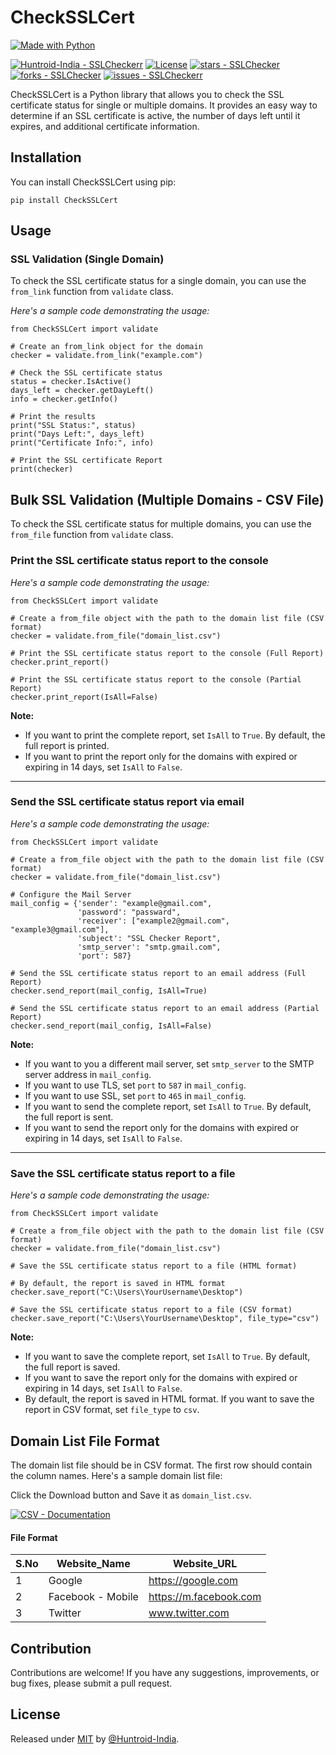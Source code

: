 # CheckSSLCert

[![Made with Python](https://img.shields.io/badge/Python->=3.6-blue?logo=python&logoColor=white)](https://python.org "Go to Python homepage")

[![Huntroid-India - SSLCheckerr](https://img.shields.io/static/v1?label=Huntroid-India&message=CheckSSLCert&color=blue&logo=github)](https://github.com/Huntroid-India/CheckSSLCert "Go to GitHub repo")
[![License](https://img.shields.io/badge/License-MIT-blue)](#license)
[![stars - SSLChecker](https://img.shields.io/github/stars/Huntroid-India/CheckSSLCert?style=social)](https://github.com/Huntroid-India/CheckSSLCert)
[![forks - SSLChecker](https://img.shields.io/github/forks/Huntroid-India/CheckSSLCert?style=social)](https://github.com/Huntroid-India/CheckSSLCert)
[![issues - SSLCheckerr](https://img.shields.io/github/issues/Huntroid-India/CheckSSLCert)](https://github.com/Huntroid-India/CheckSSLCert/issues)
<!-- [![GitHub release](https://img.shields.io/github/release/Huntroid-India/CheckSSLCert?include_prereleases=&sort=semver&color=blue)](https://github.com/Huntroid-India/CheckSSLCert/releases/)
-->


CheckSSLCert is a Python library that allows you to check the SSL certificate status for single or multiple domains. It
provides an easy way to determine if an SSL certificate is active, the number of days left until it expires, and
additional certificate information.

## Installation

You can install CheckSSLCert using pip:

```
pip install CheckSSLCert
```

## Usage

### SSL Validation (Single Domain)

To check the SSL certificate status for a single domain, you can use the ``from_link`` function from ``validate`` class.

_Here's a sample code demonstrating the usage:_

```
from CheckSSLCert import validate

# Create an from_link object for the domain
checker = validate.from_link("example.com")

# Check the SSL certificate status
status = checker.IsActive()
days_left = checker.getDayLeft()
info = checker.getInfo()

# Print the results
print("SSL Status:", status)
print("Days Left:", days_left)
print("Certificate Info:", info)

# Print the SSL certificate Report
print(checker)
```

## Bulk SSL Validation (Multiple Domains - CSV File)

To check the SSL certificate status for multiple domains, you can use the ``from_file`` function from ``validate``
class.

### Print the SSL certificate status report to the console

_Here's a sample code demonstrating the usage:_

```
from CheckSSLCert import validate

# Create a from_file object with the path to the domain list file (CSV format)
checker = validate.from_file("domain_list.csv")

# Print the SSL certificate status report to the console (Full Report)
checker.print_report()

# Print the SSL certificate status report to the console (Partial Report)
checker.print_report(IsAll=False)

```

**Note:**

+ If you want to print the complete report, set ``IsAll`` to ``True``. By default, the full report is printed.
+ If you want to print the report only for the domains with expired or expiring in 14 days, set ``IsAll`` to ``False``.

---

### Send the SSL certificate status report via email

_Here's a sample code demonstrating the usage:_

```
from CheckSSLCert import validate

# Create a from_file object with the path to the domain list file (CSV format)
checker = validate.from_file("domain_list.csv")

# Configure the Mail Server
mail_config = {'sender': "example@gmail.com",
               'password': "passward",
               'receiver': ["example2@gmail.com", "example3@gmail.com"],
               'subject': "SSL Checker Report",
               'smtp_server': "smtp.gmail.com",
               'port': 587}

# Send the SSL certificate status report to an email address (Full Report)
checker.send_report(mail_config, IsAll=True)

# Send the SSL certificate status report to an email address (Partial Report)
checker.send_report(mail_config, IsAll=False)

```

**Note:**

+ If you want to you a different mail server, set ``smtp_server`` to the SMTP server address in ``mail_config``.
+ If you want to use TLS, set ``port`` to ``587`` in ``mail_config``.
+ If you want to use SSL, set ``port`` to ``465`` in ``mail_config``.
+ If you want to send the complete report, set ``IsAll`` to ``True``. By default, the full report is sent.
+ If you want to send the report only for the domains with expired or expiring in 14 days, set ``IsAll`` to ``False``.

---

### Save the SSL certificate status report to a file

_Here's a sample code demonstrating the usage:_

```
from CheckSSLCert import validate

# Create a from_file object with the path to the domain list file (CSV format)
checker = validate.from_file("domain_list.csv")

# Save the SSL certificate status report to a file (HTML format)

# By default, the report is saved in HTML format
checker.save_report("C:\Users\YourUsername\Desktop") 

# Save the SSL certificate status report to a file (CSV format)
checker.save_report("C:\Users\YourUsername\Desktop", file_type="csv")
```

**Note:**

+ If you want to save the complete report, set ``IsAll`` to ``True``. By default, the full report is saved.
+ If you want to save the report only for the domains with expired or expiring in 14 days, set ``IsAll`` to ``False``.
+ By default, the report is saved in HTML format. If you want to save the report in CSV format, set ``file_type``
  to ``csv``.

## Domain List File Format

The domain list file should be in CSV format. The first row should contain the column names. Here's a sample domain list
file:

Click the Download button and Save it as ``domain_list.csv``.

[![CSV - Documentation](https://img.shields.io/badge/Download-CSV-blue?style=for-the-badge)](https://raw.githubusercontent.com/Huntroid-India/CheckSSLCert/main/domain_list.csv "Go to project documentation")

#### File Format

| S.No | Website_Name      | Website_URL        |
|------|-------------------|--------------------|
| 1 | Google            | https://google.com |
| 2 | Facebook - Mobile | https://m.facebook.com     |
| 3 | Twitter           | www.twitter.com    |

## Contribution

Contributions are welcome! If you have any suggestions, improvements, or bug fixes, please submit a pull request.

## License

Released under [MIT](/LICENSE) by [@Huntroid-India](https://github.com/Huntroid-India).


